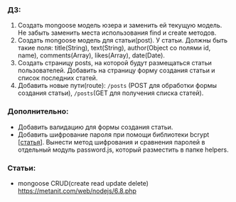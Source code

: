 ### ДЗ:
1. Создать mongoose модель юзера и заменить ей текущую модель. Не забыть заменить места использования find и create методов.
2. Создать mongoose модель для статьи(post). У статьи. Должны быть такие поля: title(String), text(String), author(Object со полями id, name), comments(Array), likes(Array), date(Date).
3. Создать страницу posts, на которой будут размещаться статьи пользователей. Добавить на страницу форму создания статьи и список последних статей.
4. Добавить новые пути(route): ```/posts``` (POST для обработки формы создания статьи), ```/posts```(GET для получения списка статей).

### Дополнительно:
- Добавить валидацию для формы создания статьи. 
- Добавить шифрование пароля при помощи библиотеки bcrypt [[статья](https://www.abeautifulsite.net/hashing-passwords-with-nodejs-and-bcrypt)]. Вынести метод шифрования и сравнения паролей в отдельный модуль password.js, который разместить в папке helpers.

### Статьи:
- mongoose CRUD(create read update delete) https://metanit.com/web/nodejs/6.8.php